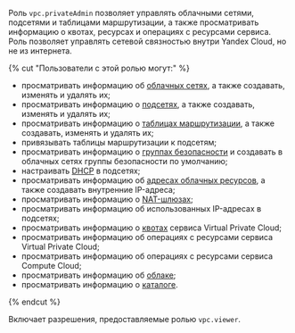 Роль `vpc.privateAdmin` позволяет управлять облачными сетями, подсетями и таблицами маршрутизации, а также просматривать информацию о квотах, ресурсах и операциях с ресурсами сервиса. Роль позволяет управлять сетевой связностью внутри Yandex Cloud, но не из интернета.

{% cut "Пользователи с этой ролью могут:" %}

* просматривать информацию об [облачных сетях](../../vpc/concepts/network.md#network), а также создавать, изменять и удалять их;
* просматривать информацию о [подсетях](../../vpc/concepts/network.md#subnet), а также создавать, изменять и удалять их;
* просматривать информацию о [таблицах маршрутизации](../../vpc/concepts/static-routes.md#rt-vpc), а также создавать, изменять и удалять их;
* привязывать таблицы маршрутизации к подсетям;
* просматривать информацию о [группах безопасности](../../vpc/concepts/security-groups.md) и создавать в облачных сетях группы безопасности по умолчанию;
* настраивать [DHCP](../../vpc/concepts/dhcp-options.md) в подсетях;
* просматривать информацию об [адресах облачных ресурсов](../../vpc/concepts/address.md), а также создавать внутренние IP-адреса;
* просматривать информацию о [NAT-шлюзах](../../vpc/concepts/gateways.md);
* просматривать информацию об использованных IP-адресах в подсетях;
* просматривать информацию о [квотах](../../vpc/concepts/limits.md#vpc-quotas) сервиса Virtual Private Cloud;
* просматривать информацию об операциях с ресурсами сервиса Virtual Private Cloud;
* просматривать информацию об операциях с ресурсами сервиса Compute Cloud;
* просматривать информацию об [облаке](../../resource-manager/concepts/resources-hierarchy.md#cloud);
* просматривать информацию о [каталоге](../../resource-manager/concepts/resources-hierarchy.md#folder).

{% endcut %}

Включает разрешения, предоставляемые ролью `vpc.viewer`.